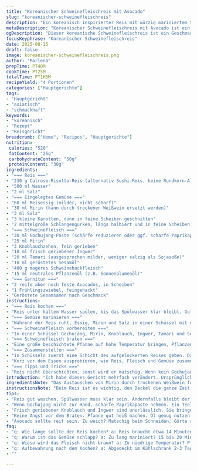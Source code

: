 ```yaml
---
title: "Koreanischer Schweinefleischreis mit Avocado"
slug: "koreanischer-schweinefleischreis"
description: "Ein koreanisch inspirierter Reis mit würzig mariniertem Schweinehack, eingelegtem Gemüse und cremiger Avocado. Geändert sind Mengen, Zutaten ersetzte ich teilweise für mehr Tiefe. Die Zubereitung ist nach bewährten Praktiken restrukturiert. Fokus auf sensorische Signale, Technik und pragmatische Tipps für die Küche ohne Fehlerfallen."
metaDescription: "Koreanischer Schweinefleischreis mit Avocado ist ein köstliches Gericht. Mit mariniertem Fleisch und frischem Gemüse wird es zum Geschmackserlebnis."
ogDescription: "Dieser koreanische Schweinefleischreis ist ein Geschmackserlebnis. Mit Avocado und eingelegtem Gemüse wird jedes Gericht zu einem hit."
focusKeyphrase: "Koreanischer Schweinefleischreis"
date: 2025-08-15
draft: false
image: koreanischer-schweinefleischreis.png
author: "Marlena"
prepTime: PT40M
cookTime: PT25M
totalTime: PT1H5M
recipeYield: "4 Portionen"
categories: ["Hauptgerichte"]
tags:
- "Hauptgericht"
- "asiatisch"
- "schmackhaft"
keywords:
- "koreanisch"
- "Rezept"
- "Reisgericht"
breadcrumb: ["Home", "Recipes", "Hauptgerichte"]
nutrition: 
 calories: "520"
 fatContent: "26g"
 carbohydrateContent: "50g"
 proteinContent: "30g"
ingredients:
- "=== Reis ==="
- "230 g Calrose-Risotto-Reis (alternativ Sushi-Reis, keine Rundkorn-Alternativen)"
- "500 ml Wasser"
- "2 ml Salz"
- "=== Eingelegtes Gemüse ==="
- "60 ml Reisessig (milder, nicht scharf)"
- "30 ml Mirin (kann durch trockenen Weißwein ersetzt werden)"
- "3 ml Salz"
- "3 kleine Karotten, dünn in feine Scheiben geschnitten"
- "2 mittelgroße Schlangengurken, längs halbiert und in feine Scheiben geschnitten"
- "=== Schweinefleisch ==="
- "30 ml Gochujang-Paste (schärfe reduzieren oder ggf. scharfe Paprikapaste als Ersatz)"
- "25 ml Mirin"
- "3 Knoblauchzehen, fein gerieben"
- "10 ml frisch geriebener Ingwer"
- "20 ml Tamari (ausgesprochen milder, weniger salzig als Sojasoße)"
- "10 ml geröstetes Sesamöl"
- "400 g mageres Schweinehackfleisch"
- "15 ml neutrales Pflanzenöl (z.B. Sonnenblumenöl)"
- "=== Garnitur ==="
- "2 reife aber noch feste Avocados, in Scheiben"
- "1 Frühlingszwiebel, feingehackt"
- "Geröstete Sesamsamen nach Geschmack"
instructions:
- "=== Reis kochen ==="
- "Reis unter kaltem Wasser spülen, bis das Spülwasser klar bleibt. Gut abtropfen lassen; das ist entscheidend, sonst wird der Reis klebrig und matschig, was ich schon zu oft erlebt habe. In einem Topf Reis, Wasser und Salz zum Kochen bringen; sobald es kocht, Hitze stark reduzieren, Deckel drauf. Nach 14 Minuten sollte alles Wasser weg sein – keinesfalls vorzeitig umrühren oder öffnen, sonst wird der Dampf entweichen und die Struktur leidet. Vom Herd nehmen, Deckel drauf, 12 Minuten ruhen lassen. Keine Eile; der Reis quillt noch schön nach. Nach der Ruhezeit mit einer Gabel vorsichtig auflockern. Nicht mit einem Löffel zerstampfen, sonst wird’s klebrig."
- "=== Gemüse marinieren ==="
- "Während der Reis ruht, Essig, Mirin und Salz in einer Schüssel mit dem Schneebesen verquirlen, bis sich das Salz auflöst. Die geschnittenen Karotten und Gurken dazugeben, gut durchmischen. Gemüse sollte eine knackig-helle Farbe behalten, sonst wird’s schlapp. Ziehen lassen, während das Fleisch brät. Vor dem Servieren Flüssigkeit abgießen, Gemüse gut abtropfen, sonst verwässert es die Schichten im Endgericht."
- "=== Schweinefleisch vorbereiten ==="
- "In einer Schüssel Gochujang, Mirin, Knoblauch, Ingwer, Tamari und Sesamöl gründlich vermengen. Die Würzmischung nicht zu grob, sonst verteilt sie sich nicht gleichmäßig. Schweinehack zugeben und mit den Händen gründlich einkneten, etwa 2-3 Minuten. Ziel: gleichmäßige Verteilung der Aromen, keine größeren Klumpen. Die Hände leicht angefeuchtet benutzen, damit die Paste nicht klebt."
- "=== Schweinefleisch braten ==="
- "Eine große beschichtete Pfanne auf hohe Temperatur bringen, Pflanzenöl dazu. Es sollte sofort heiß genug sein, dass das Fleisch zischend anbrät. Fleischmasse einfüllen, mit einem Holzspatel in kleinere Stücke zerzupfen, gleichmäßig verteilen. Häufig umrühren; die Fleischstücke sollen braun karamellisieren, nicht nur durchgegart aussehen. Dauert etwa 8-12 Minuten – lieber auf die Farbe als aufs Timing achten. Wenn der Bratensatz am Pfannenboden dunkel wird und leicht klebt, ist es Zeit umzurühren. Am Ende nochmal abschmecken: Wenn zu wenig Würze, ein wenig Tamari oder eine Prise Zucker kann helfen."
- "=== Zusammenstellen ==="
- "In Schüsseln zuerst eine Schicht des aufgelockerten Reises geben. Darauf das Schweinefleisch mit evtl. Bratsäften verteilen – diese bringen Aroma, aber nicht ertränken. Gemüse darauf anrichten, Avocadoscheiben hübsch fächerartig dazulegen, so dass man die Cremigkeit sieht. Frühlingszwiebeln drüberstreuen, mit gerösteten Sesamsamen bestreuen. Kein Sojasoße darüber geben – das würde die Balance zerstören."
- "Kurz vor dem Essen ausprobieren, wie Reis, Fleisch und Gemüse zusammenspielen. Zu viel Essig macht den Reis sauer. Die cremige Avocado reduziert die Schärfe etwas, wichtig bei Gochujang-Gerichten. Die Texturen: Knackig eingelegtes Gemüse, zart caramelisiertes Fleisch, weicher Reis und cremige Avocado – das Gesamtpaket. Weiß gelegentlich eine Prise Chili oder Limettensaft darüber zum Abrunden, wenn noch gewünscht."
- "=== Tipps und Tricks ==="
- "Reis nicht überschichten, sonst wird er matschig. Wenn kein Gochujang, ersetze durch scharfe Chili-Soße plus ein Teelöffel Honig für den Kick. Mirin kannst du durch trockenen Weißwein auffangen, wenn nicht da. Gemüse nicht zu lange marinieren, sonst verliert es Biss. Noch mehr Geschmack: Etwas gerösteten Sesam in die Gemüse-Marinade geben. Wenn die Fleischmasse zu feucht wirkt, erhöht das die Bratzeit; besser luftiger formen beim Braten, damit Röstaromen entstehen. Das Öl in der Pfanne nicht sparen, es braucht eine ordentliche Fettbasis für Karamellisierung."
introduction: "Ich habe dieses Gericht mehrfach verändert. Ursprünglich nahm ich die übliche Reismenge, doch fiel mir auf, dass mit weniger Reis und mehr Flüssigkeit die Körner besser aufquellen und angenehmer im Mund liegen. Auch habe ich die Gochujang-Paste im Verhältnis reduziert, da mir die Schärfe vorher oft zu dominant war und die Avocado kaum zur Geltung kam. Die Kombination aus eingelegtem, knackigem Gemüse und karamellisiertem Schweinehack macht das Gericht lebendig. Die Avocado bringt Balance – ohne sie geht es fast nicht. Die Technik beim Reiskochen und Fleisch braten sind entscheidend, sonst wird alles hautlos und fad. Tipp: Vertraue deinen Augen und der Struktur, nicht stur der Zeit."
ingredientsNote: "Das Austauschen von Mirin durch trockenen Weißwein funktioniert gut, wenn kein Mirin verfügbar ist. In japanischen oder koreanischen Supermärkten findet man die Paste oft, ansonsten kann man scharfe Paprikapaste mit einem Löffel Honig oder Zucker mischen für die Gochujang-Soße. Reis unbedingt waschen, sonst wird er zu klebrig. Statt Schweinehack wäre auch gemischtes Hack (halb Schwein, halb Rind) gut, gibt mehr Geschmack. Knoblauch und Ingwer frisch reiben, um die Aromen besser und intensiver zu bekommen. Die Gurke unbedingt längs halbieren, damit die Marinade besser einzieht – bei runden Scheiben gelingt das nicht so gut. Avocado sollte fest-ripe sein, zu weich wird matschig beim Schneiden."
instructionsNote: "Beim Reis ist es wichtig, den Deckel die ganze Zeit draufzubehalten während des Kochens und der Ruhezeit – Dampf macht ihn fluffig. Kurz vorm Herausnehmen auflockern, nicht umrühren mit Löffel oder Spatel. Das Einlegen vom Gemüse nicht zu lange machen, 15-20 Minuten genügen, sonst wird es zu schlaff. Die Pfanne richtig heiß machen vor Fleischzugabe, damit es rösten kann, nicht kochen. Stücke beim Braten auseinanderzubrechen für mehr Oberfläche gut. Die karamellisierte Oberfläche darf leicht dunkel sein, nicht schwarz. Fleisch gut durchbraten, rohes Fleisch schmeckt nicht. Vor der finalen Montage prüfe kurz die Würze, besser nachwürzen als zu lasch servieren. Die Avocado kommt zuletzt drauf, sonst wird sie warm und matschig. Sesamsamen vor dem Servieren trocken anrösten, das verleiht ein tiefes Aroma."
tips:
- "Reis gut waschen. Spülwasser muss klar sein. Andernfalls bleibt der Reis klebrig. Am besten in kaltem Wasser spülen. Dann abtropfen lassen. Zu viel Wasser? Pudding entsteht."
- "Wenn Gochujang nicht zur Hand, scharfe Paprikapaste nehmen. Ein Teelöffel Honig dazu für die Süße. Perfekt für den Kick. Start mit einer kleinen Menge, dann anpassen. Geschmack ist entscheidend."
- "Frisch geriebener Knoblauch und Ingwer sind unerlässlich. Sie bringen Aromen. Vorratshaltung? Finde gute Quellen. Ab und zu im Asialaden nachfragen. Sie liefern oft frische Produkte."
- "Keine Angst vor dem Braten. Pfanne gut heiß machen. Öl genug nutzen. Gutes Rösten bringt den Umami-Geschmack. Fleisch auf kleiner Temperatur garen, so bleibt es saftig und zart. Dunkelbraun ist ideal."
- "Avocado sollte reif sein. Zu weich? Matschig beim Schneiden. Gürte sie fest, das ist wichtig. Vor der Verwendung überprüfen. Und ganz wichtig, schneide sie zuletzt für die beste Präsentation."
faq:
- "q: Wie lange sollte der Reis kochen? a: Reis braucht etwa 14 Minuten. Wichtig, Deckel immer drauflassen. Nachher ruhen lassen für 12 Minuten. Fluffig wird er dadurch."
- "q: Warum ist das Gemüse schlapp? a: Zu lang mariniert? 15 bis 20 Minuten, nicht länger. Daran denken. Muss knackig bleiben. Giesse die Flüssigkeit ab vor dem Servieren."
- "q: Wieso wird das Fleisch nicht braun? a: Zu niedrige Temperatur? Pfanne richtig heiß machen. Viel Öl nutzen. Wenn der Bratensatz dunkel wird, ist es Zeit. Umrühren, bevor es anbrennt."
- "q: Aufbewahrung nach dem Kochen? a: Abgedeckt im Kühlschrank 2-3 Tage. Aufwärmen? Sanft erhitzen, damit das Fleisch zart bleibt. Oder gleich Musik für die Mikrowelle?"
- ""

---
```

